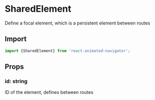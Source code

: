 # SharedElement

Define a focal element, which is a persistent element between routes

## Import
```jsx
import {SharedElement} from 'react-animated-navigator';
```

## Props
### id: string

ID of the element, defines between routes